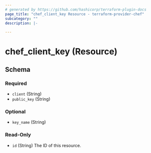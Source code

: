 ```yaml
---
# generated by https://github.com/hashicorp/terraform-plugin-docs
page_title: "chef_client_key Resource - terraform-provider-chef"
subcategory: ""
description: |-
  
---
```


# chef_client_key (Resource)





<!-- schema generated by tfplugindocs -->
## Schema

### Required

- `client` (String)
- `public_key` (String)

### Optional

- `key_name` (String)

### Read-Only

- `id` (String) The ID of this resource.
